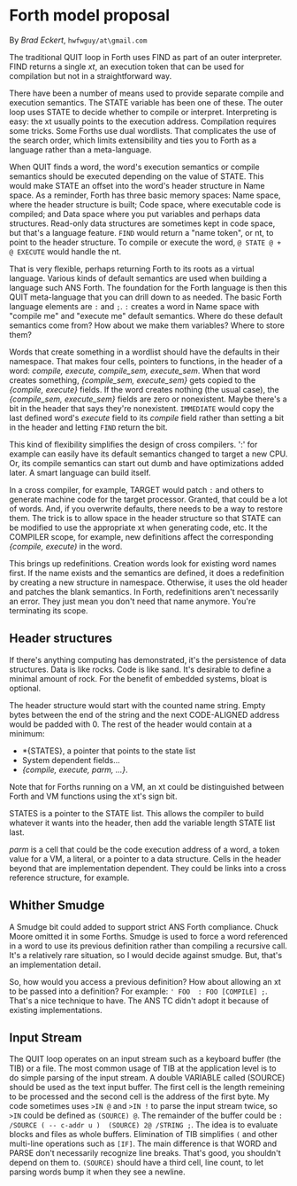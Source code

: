 # Forth model proposal

By *Brad Eckert*, `hwfwguy/at\gmail.com`

The traditional QUIT loop in Forth uses FIND as part of an outer interpreter. FIND returns a single *xt*, an execution token that can be used for compilation but not in a straightforward way.

There have been a number of means used to provide separate compile and execution semantics. The STATE variable has been one of these.
The outer loop uses STATE to decide whether to compile or interpret. Interpreting is easy: the xt usually points to the execution address. Compilation requires some tricks. Some Forths use dual wordlists. That complicates the use of the search order, which limits extensibility and ties you to Forth as a language rather than a meta-language.

When QUIT finds a word, the word's execution semantics or compile semantics should be executed depending on the value of STATE. 
This would make STATE an offset into the word's header structure in Name space. As a reminder, Forth has three basic memory spaces: Name space, where the header structure is built; Code space, where executable code is compiled; and Data space where you put variables and perhaps data structures. Read-only data structures are sometimes kept in code space, but that's a language feature. `FIND` would return a "name token", or nt, to point to the header structure. To compile or execute the word, `@ STATE @ + @ EXECUTE` would handle the nt. 

That is very flexible, perhaps returning Forth to its roots as a virtual language. Various kinds of default semantics are used when building a language such ANS Forth. The foundation for the Forth language is then this QUIT meta-language that you can drill down to as needed. The basic Forth language elements are `:` and `;`. `:` creates a word in Name space with "compile me" and "execute me" default semantics. Where do these default semantics come from? How about we make them variables? Where to store them?

Words that create something in a wordlist should have the defaults in their namespace. That makes four cells, pointers to functions, in the header of a word: *compile, execute, compile_sem, execute_sem*. When that word creates something, *{compile_sem, execute_sem}* gets copied to the *{compile, execute}* fields. If the word creates nothing (the usual case), the *{compile_sem, execute_sem}* fields are zero or nonexistent. Maybe there's a bit in the header that says they're nonexistent. `IMMEDIATE` would copy the last defined word's *execute* field to its *compile* field rather than setting a bit in the header and letting `FIND` return the bit.

This kind of flexibility simplifies the design of cross compilers. ':' for example can easily have its default semantics changed to target a new CPU. Or, its compile semantics can start out dumb and have optimizations added later. A smart language can build itself.

In a cross compiler, for example, TARGET would patch `:` and others to generate machine code for the target processor. Granted, that could be a lot of words. And, if you overwrite defaults, there needs to be a way to restore them. The trick is to allow space in the header structure so that STATE can be modified to use the appropriate xt when generating code, etc. It the COMPILER scope, for example, new definitions affect the corresponding *{compile, execute)* in the word.

This brings up redefinitions. Creation words look for existing word names first. If the name exists and the semantics are defined, it does a redefinition by creating a new structure in namespace. Otherwise, it uses the old header and patches the blank semantics. In Forth, redefinitions aren't necessarily an error. They just mean you don't need that name anymore. You're terminating its scope.

## Header structures

If there's anything computing has demonstrated, it's the persistence of data structures. Data is like rocks. Code is like sand. It's desirable to define a minimal amount of rock. For the benefit of embedded systems, bloat is optional.

The header structure would start with the counted name string. Empty bytes between the end of the string and the next CODE-ALIGNED address would be padded with 0. The rest of the header would contain at a minimum: 

- *{STATES}, a pointer that points to the state list 
- System dependent fields...
- *{compile, execute, parm, ...}*. 

Note that for Forths running on a VM, an xt could be distinguished between Forth and VM functions using the xt's sign bit.

STATES is a pointer to the STATE list. This allows the compiler to build whatever it wants into the header, then add the variable length STATE list last.

*parm* is a cell that could be the code execution address of a word, a token value for a VM, a literal, or a pointer to a data structure. Cells in the header beyond that are implementation dependent. They could be links into a cross reference structure, for example.  

## Whither Smudge

A Smudge bit could added to support strict ANS Forth compliance. Chuck Moore omitted it in some Forths. Smudge is used to force a word referenced in a word to use its previous definition rather than compiling a recursive call. It's a relatively rare situation, so I would decide against smudge. But, that's an implementation detail.

So, how would you access a previous definition? How about allowing an xt to be passed into a definition? For example: `' FOO  : FOO [COMPILE] ;`. That's a nice technique to have. The ANS TC didn't adopt it because of existing implementations.

## Input Stream

The QUIT loop operates on an input stream such as a keyboard buffer (the TIB) or a file. The most common usage of TIB at the application level is to do simple parsing of the input stream. A double VARIABLE called (SOURCE) should be used as the text input buffer. The first cell is the length remeining to be processed and the second cell is the address of the first byte. My code sometimes uses `>IN @` and `>IN !` to parse the input stream twice, so `>IN` could be defined as `(SOURCE) @`. The remainder of the buffer could be `: /SOURCE ( -- c-addr u )  (SOURCE) 2@ /STRING ;`. The idea is to evaluate blocks and files as whole buffers. Elimination of TIB simplifies `(` and other multi-line operations such as `[IF]`. The main difference is that WORD and PARSE don't necessarily recognize line breaks. That's good, you shouldn't depend on them to. `(SOURCE)` should have a third cell, line count, to let parsing words bump it when they see a newline.



